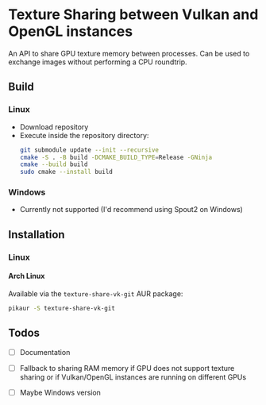 # Texture Sharing between Vulkan and OpenGL instances

An API to share GPU texture memory between processes. Can be used to exchange images without performing a CPU roundtrip. 

## Build

### Linux

- Download repository
- Execute inside the repository directory: 
  ```bash
  git submodule update --init --recursive
  cmake -S . -B build -DCMAKE_BUILD_TYPE=Release -GNinja
  cmake --build build
  sudo cmake --install build
  ```

### Windows

- Currently not supported (I'd recommend using Spout2 on Windows)

## Installation

### Linux

#### Arch Linux

Available via the `texture-share-vk-git` AUR package:

```bash
pikaur -S texture-share-vk-git
```

## Todos

- [ ] Documentation
- [ ] Fallback to sharing RAM memory if GPU does not support texture sharing or if Vulkan/OpenGL instances are running on different GPUs
- [ ] Maybe Windows version


